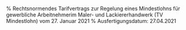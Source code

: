 % Rechtsnormendes Tarifvertrags zur Regelung eines Mindestlohns für gewerbliche Arbeitnehmerim Maler- und Lackiererhandwerk (TV Mindestlohn) vom 27. Januar 2021
% Ausfertigungsdatum: 27.04.2021
 